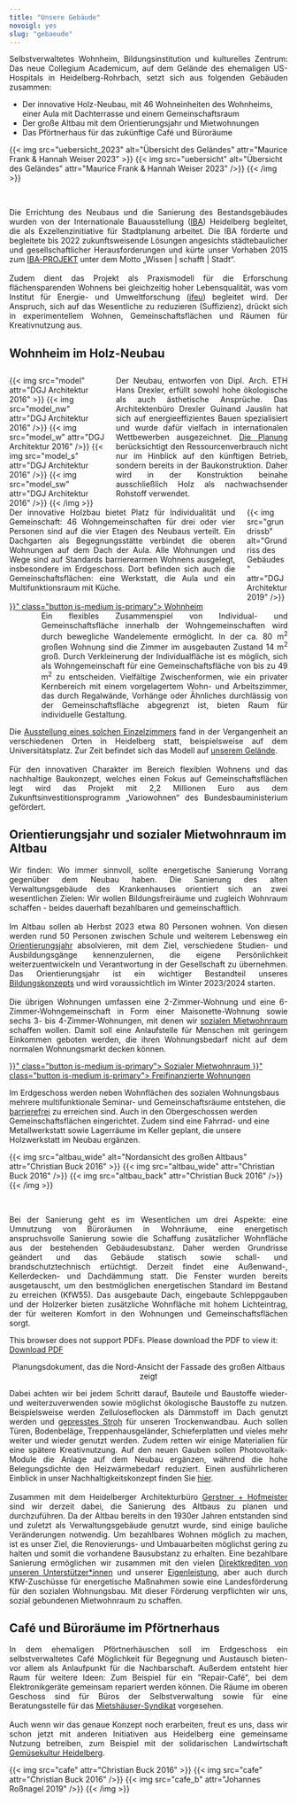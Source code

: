 ```yaml
---
title: "Unsere Gebäude"
novoigl: yes
slug: "gebaeude"
---
```


<p style="text-align: justify">
Selbstverwaltetes Wohnheim, Bildungsinstitution und kulturelles Zentrum: Das
neue Collegium Academicum, auf dem Gelände des ehemaligen US-Hospitals in
Heidelberg-Rohrbach, setzt sich aus folgenden Gebäuden zusammen:

- Der innovative Holz-Neubau, mit 46 Wohneinheiten des Wohnheims, einer Aula mit Dachterrasse und einem
Gemeinschaftsraum
- Der große Altbau mit dem Orientierungsjahr und Mietwohnungen
- Das Pförtnerhaus für das zukünftige Café und Büroräume

{{< img src="uebersicht_2023" alt="Übersicht des Geländes" attr="Maurice Frank & Hannah Weiser 2023" >}}
    {{< img src="uebersicht" alt="Übersicht des Geländes" attr="Maurice Frank & Hannah Weiser 2023" />}}
    <!-- {{< img src="drohne" alt="Übersicht des Geländes" attr="Christian Buck 2016" />}}
    {{< img src="cafe" alt="Übersicht des Geländes" attr="Christian Buck 2016" />}}
    to do: update-->
{{< /img >}}
</p>
<br>
<p style="text-align: justify">
Die Errichtung des Neubaus und die Sanierung des Bestandsgebäudes wurden von der Internationale Bauausstellung (<a href='https://iba.heidelberg.de/de'>IBA</a>) Heidelberg
begleitet, die als Exzellenzinitiative für Stadtplanung arbeitet. Die IBA förderte und begleitete bis 2022 zukunftsweisende
Lösungen angesichts städtebaulicher und gesellschaftlicher Herausforderungen und kürte unser Vorhaben 2015 zum
<a href="https://iba.heidelberg.de/de/projekte/collegium-academicum">IBA-PROJEKT</a> unter dem Motto „Wissen | schafft | Stadt“.
<br><br>
Zudem dient das Projekt als Praxismodell für die Erforschung flächensparenden Wohnens bei gleichzeitig hoher Lebensqualität,
was vom Institut für Energie- und Umweltforschung (<a href="https://www.ifeu.de/projekt/suprastadt/">ifeu</a>) begleitet wird.
Der Anspruch, sich auf das Wesentliche zu reduzieren (Suffizienz), drückt sich in experimentellem Wohnen,
Gemeinschaftsflächen und Räumen für Kreativnutzung aus.
</p>

## Wohnheim im Holz-Neubau

<div class="columns" style="margin-top: 2em;">
    <div class="column">
    {{< img src="model" attr="DGJ Architektur 2016" >}}
        {{< img src="model_nw" attr="DGJ Architektur 2016" />}}
        {{< img src="model_w" attr="DGJ Architektur 2016" />}}
        {{< img src="model_s" attr="DGJ Architektur 2016" />}}
        {{< img src="model_sw" attr="DGJ Architektur 2016" />}}
    {{< /img >}}
    </div>
    <div class="column" style="text-align: justify">
      Der Neubau, entworfen von Dipl. Arch. ETH Hans Drexler, erfüllt sowohl hohe ökologische als auch ästhetische Ansprüche.
      Das Architektenbüro Drexler Guinand Jauslin hat sich auf energieeffizientes Bauen spezialisiert und wurde dafür
      vielfach in internationalen Wettbewerben ausgezeichnet. <a href="http://dgj.eu/portfolio/dgj223-iba-collegium-academicum/">Die Planung</a> berücksichtigt den Ressourcenverbrauch nicht nur im Hinblick auf den künftigen Betrieb, sondern bereits in der Baukonstruktion. Daher wird in der Konstruktion beinahe ausschließlich Holz als nachwachsender Rohstoff verwendet.
    </div>
</div>

<div class="columns">
    <div class="column" style="text-align: justify">
      Der innovative Holzbau bietet Platz für Individualität und Gemeinschaft: 46 Wohngemeinschaften für drei oder vier Personen sind auf die vier Etagen des Neubaus verteilt. Ein Dachgarten als Begegnungsstätte verbindet die oberen Wohnungen auf dem Dach der Aula. Alle Wohnungen und Wege sind auf Standards barrierearmen Wohnens ausgelegt, insbesondere im Erdgeschoss. Dort befinden sich auch die Gemeinschaftsflächen: eine Werkstatt, die Aula und ein Multifunktionsraum mit Küche.
        <br><br>
        <div class="buttons is-centered">
            <a href="{{< relref "/wohnheim" >}}" class="button is-medium is-primary">
                <span class="icon">
                    <i class="icon-home"></i>
                </span>
                <span>Wohnheim</span>
            </a>
</div>
    </div>
    <div class="column">
        {{< img src="grundrissb" alt="Grundriss des Gebäudes" attr="DGJ Architektur 2019" />}}
    </div>
</div>

<div class="columns">
    <div class="column" style="display:flex; align-items: center;">
        <figure>
            {{< video "2017_Interactive_hoousing" >}}
            <figcaption><cite>© DGJ Architekten 2018</cite></figcaption>
        </figure>
    </div>
    <div class="column" style="text-align: justify">
      Ein flexibles Zusammenspiel von Individual- und Gemeinschaftsfläche innerhalb der Wohngemeinschaften wird durch bewegliche Wandelemente ermöglicht.
      In der ca. 80 m<sup>2</sup> großen Wohnung sind die Zimmer im ausgebauten Zustand 14 m<sup>2</sup> groß.
      Durch Verkleinerung der Individualfläche ist es möglich, sich als Wohngemeinschaft für eine Gemeinschaftsfläche von bis zu 49 m<sup>2</sup> zu entscheiden.
      Vielfältige Zwischenformen, wie ein privater Kernbereich mit einem vorgelagertem Wohn- und Arbeitszimmer, das durch Regalwände, Vorhänge oder Ähnliches durchlässig von der Gemeinschaftsfläche abgegrenzt ist, bieten Raum für individuelle Gestaltung.
    </div>
</div>

<p style="text-align: justify">
Die <a href="/zimmermodell">Ausstellung eines solchen Einzelzimmers</a> fand in der Vergangenheit an verschiedenen Orten in Heidelberg statt, beispielsweise auf dem Universitätsplatz.
Zur Zeit befindet sich das Modell auf <a href="/anfahrt">unserem Gelände</a>.
<br><br>
Für den innovativen Charakter im Bereich flexiblen Wohnens und das nachhaltige Baukonzept, welches einen Fokus auf Gemeinschaftsflächen legt wird das Projekt mit 2,2 Millionen Euro aus dem Zukunftsinvestitionsprogramm „Variowohnen“  des Bundesbauministerium gefördert.
</p>

## Orientierungsjahr und sozialer Mietwohnraum im Altbau

<p style="text-align: justify">
Wir finden: Wo immer sinnvoll, sollte energetische Sanierung Vorrang gegenüber dem Neubau haben.
Die Sanierung des alten Verwaltungsgebäude des Krankenhauses orientiert sich an zwei wesentlichen
Zielen: Wir wollen Bildungsfreiräume und zugleich Wohnraum schaffen - beides dauerhaft bezahlbaren und gemeinschaftlich.
<br><br>
Im Altbau sollen ab Herbst 2023 etwa 80 Personen wohnen.
Von diesen werden rund 50 Personen zwischen Schule und weiterem Lebensweg ein <a href="https://faltr.de/">Orientierungsjahr</a>
absolvieren, mit dem Ziel, verschiedene Studien- und Ausbildungsgänge kennenzulernen, die eigene Persönlichkeit weiterzuentwickeln
und Verantwortung in der Gesellschaft zu übernehmen.
Das Orientierungsjahr ist ein wichtiger Bestandteil unseres <a href="/bildung/">Bildungskonzepts</a> und wird voraussichtlich im
Winter 2023/2024 starten.
<br><br>
Die übrigen Wohnungen umfassen eine 2-Zimmer-Wohnung und eine 6-Zimmer-Wohngemeinschaft in Form einer Maisonette-Wohnung
sowie sechs 3- bis 4-Zimmer-Wohnungen, mit denen wir <a href="https://www.bmwsb.bund.de/Webs/BMWSB/DE/themen/stadt-wohnen/wohnraumfoerderung/soziale-wohnraumfoerderung/soziale-wohnraumfoerderung-node.html">sozialen Mietwohnraum</a> schaffen wollen.
Damit soll eine Anlaufstelle für Menschen mit geringem Einkommen geboten werden, die ihren Wohnungsbedarf nicht auf dem
normalen Wohnungsmarkt decken können.
<div class="buttons is-centered">
<a href="{{< relref "/sozialer_mietwohnraum" >}}" class="button is-medium is-primary">
                <span class="icon">
                    <i class="icon-home"></i>
                </span>
                <span>Sozialer Mietwohnraum</span>
            </a>
<a href="{{< relref "/freifinanzierte_wohnungen" >}}" class="button is-medium is-primary">
        <span class="icon">
            <i class="icon-home"></i>
        </span>
        <span>Freifinanzierte Wohnungen</span>
    </a>
</div>

Im Erdgeschoss werden neben Wohnflächen des sozialen Wohnungsbaus mehrere multifunktionale Seminar- und Gemeinschaftsräume
entstehen, die <a href="/barrierefreiheit">barrierefrei</a> zu erreichen sind.
Auch in den Obergeschossen werden Gemeinschaftsflächen eingerichtet.
Zudem sind eine Fahrrad- und eine Metallwerkstatt sowie Lagerräume im Keller geplant, die unsere Holzwerkstatt im Neubau ergänzen.
</p>

{{< img src="altbau_wide" alt="Nordansicht des großen Altbaus" attr="Christian Buck 2016" >}}
    {{< img src="altbau_wide" attr="Christian Buck 2016" />}}
    {{< img src="altbau_back" attr="Christian Buck 2016" />}}
{{< /img >}}

<br>
<p style="text-align: justify">
Bei der Sanierung geht es im Wesentlichen um drei Aspekte: eine Umnutzung von Büroräumen in Wohnräume, eine
energetisch anspruchsvolle Sanierung sowie die Schaffung zusätzlicher Wohnfläche aus der bestehenden Gebäudesubstanz.
Daher werden Grundrisse geändert und das Gebäude statisch sowie schall- und brandschutztechnisch ertüchtigt.
Derzeit findet eine Außenwand-, Kellerdecken- und Dachdämmung statt. Die Fenster wurden bereits ausgetauscht, um den
bestmöglichen energetischen Standard im Bestand zu erreichen (KfW55).
Das ausgebaute Dach, eingebaute Schleppgauben und der Holzerker bieten zusätzliche Wohnfläche mit hohem Lichteintrag,
der für weiteren Komfort in den Wohnungen und Gemeinschaftsflächen sorgt.
</p>
<object data="altbau_fassade_nord.pdf" type="application/pdf" width="100%" height="100%">
    This browser does not support PDFs. Please download the PDF to view it: <a href="altbau_fassade_nord.pdf">Download PDF</a>
</object>
<p><center>Planungsdokument, das die Nord-Ansicht der Fassade des großen Altbaus zeigt</center></p>

<p style="text-align: justify">
Dabei achten wir bei jedem Schritt darauf, Bauteile und Baustoffe wieder- und weiterzuverwenden sowie möglichst
ökologische Baustoffe zu nutzen. Beispielsweise werden Zelluloseflocken als Dämmstoff im Dach genutzt werden und
<a href="https://stramentec.com/">gepresstes Stroh</a> für unseren Trockenwandbau. Auch sollen Türen, Bodenbeläge,
Treppenhausgeländer, Schieferplatten und vieles mehr weiter und wieder genutzt werden.
Zudem retten wir einige Materialien für eine spätere Kreativnutzung. Auf den neuen Gauben sollen
Photovoltaik-Module die Anlage auf dem Neubau ergänzen, während die hohe Belegungsdichte den Heizwärmebedarf
reduziert. Einen ausführlicheren Einblick in unser Nachhaltigkeitskonzept finden Sie <a href="/nachhaltigkeit">hier</a>.
<br><br>
Zusammen mit dem Heidelberger Architekturbüro <a href="https://gerstner-hofmeister.de/">Gerstner + Hofmeister</a> sind wir derzeit
dabei, die Sanierung des Altbaus zu planen und durchzuführen. Da der Altbau bereits in den 1930er Jahren entstanden
sind und zuletzt als Verwaltungsgebäude genutzt wurde, sind einige bauliche Veränderungen notwendig.
Um bezahlbares Wohnen möglich zu machen, ist es unser Ziel, die Renovierungs- und Umbauarbeiten möglichst gering zu
halten und somit die vorhandene Bausubstanz zu erhalten.
Eine bezahlbare Sanierung ermöglichen wir zusammen mit den vielen <a href="https://collegiumacademicum.de/direktkredite/">Direktkrediten von unseren Unterstützer*innen</a>
und unserer <a href="https://collegiumacademicum.de/aktionen/">Eigenleistung</a>, aber auch durch KfW-Zuschüsse für energetische
Maßnahmen sowie eine Landesförderung für den sozialen Wohnungsbau. Mit dieser Förderung verpflichten wir uns, sozial
gebundenen Mietwohnraum zu schaffen.
</p>

## Café und Büroräume im Pförtnerhaus

<p style="text-align: justify">
In dem ehemaligen Pförtnerhäuschen soll im Erdgeschoss ein selbstverwaltetes Café Möglichkeit für Begegnung und
Austausch bieten- vor allem als Anlaufpunkt für die Nachbarschaft.
Außerdem entsteht hier Raum für weitere Ideen: Zum Beispiel für ein "Repair-Café", bei dem Elektronikgeräte gemeinsam
repariert werden können. Die Räume im oberen Geschoss sind für Büros der Selbstverwaltung
sowie für eine Beratungsstelle für das <a href="https://www.syndikat.org/de/unternehmensverbund/">Mietshäuser-Syndikat</a>
vorgesehen.
<br><br>
Auch wenn wir das genaue Konzept noch erarbeiten, freut es uns, dass wir schon jetzt mit anderen Initiativen aus
Heidelberg eine gemeinsame Nutzung betreiben, zum Beispiel mit der solidarischen Landwirtschaft
<a href="https://gemuesekultur-heidelberg.de/">Gemüsekultur Heidelberg</a>.
</p>

{{< img src="cafe" attr="Christian Buck 2016" >}}
    {{< img src="cafe" attr="Christian Buck 2016" />}}
    {{< img src="cafe_b" attr="Johannes Roßnagel 2019" />}}
{{< /img >}}
